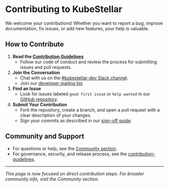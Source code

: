 # Contributing to KubeStellar

We welcome your contributions! Whether you want to report a bug, improve documentation, fix issues, or add new features, your help is valuable.

## How to Contribute

1. **Read the [Contribution Guidelines](../contribution-guidelines/CONTRIBUTING.md)**
   - Follow our code of conduct and review the process for submitting issues and pull requests.
2. **Join the Conversation**
   - Chat with us on the [#kubestellar-dev Slack channel](https://kubernetes.slack.com/archives/C058SUSL5AA).
   - Join our [developer mailing list](https://groups.google.com/g/kubestellar-dev).
3. **Find an Issue**
   - Look for issues labeled `good first issue` or `help wanted` in our [GitHub repository](https://github.com/kubestellar/kubestellar).
4. **Submit Your Contribution**
   - Fork the repository, create a branch, and open a pull request with a clear description of your changes.
   - Sign your commits as described in our [sign-off guide](../contribution-guidelines/pr-signoff.md).

## Community and Support
- For questions or help, see the [Community section](../Community/_index.md).
- For governance, security, and release process, see the [contribution-guidelines](../contribution-guidelines/).

---

*This page is now focused on direct contribution steps. For broader community info, visit the Community section.*

